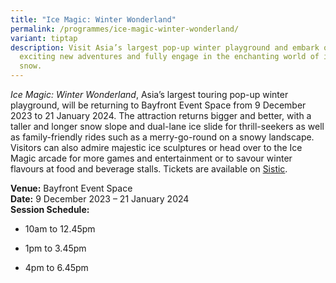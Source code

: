 ```yaml
---
title: "Ice Magic: Winter Wonderland"
permalink: /programmes/ice-magic-winter-wonderland/
variant: tiptap
description: Visit Asia’s largest pop-up winter playground and embark on
  exciting new adventures and fully engage in the enchanting world of ice and
  snow.
---
```

<p><em>Ice Magic: Winter Wonderland</em>, Asia’s largest touring pop-up winter playground, will be returning to Bayfront Event Space from 9 December 2023 to 21 January 2024. The attraction returns bigger and better, with a taller and longer snow slope and dual-lane ice slide for thrill-seekers as well as family-friendly rides such as a merry-go-round on a snowy landscape. Visitors can also admire majestic ice sculptures or head over to the Ice Magic arcade for more games and entertainment or to savour winter flavours at food and beverage stalls. Tickets are available on <a href="https://www.sistic.com.sg/events/icemagicsg2023" rel="noopener noreferrer nofollow" target="_blank">Sistic</a>.</p><p><strong>Venue:</strong> Bayfront Event Space<br><strong>Date:</strong> 9 December 2023 – 21 January 2024<br><strong>Session Schedule:</strong></p><ul data-tight="true" class="tight"><li><p>10am to 12.45pm</p></li><li><p>1pm to 3.45pm</p></li><li><p>4pm to 6.45pm</p></li></ul><p></p>